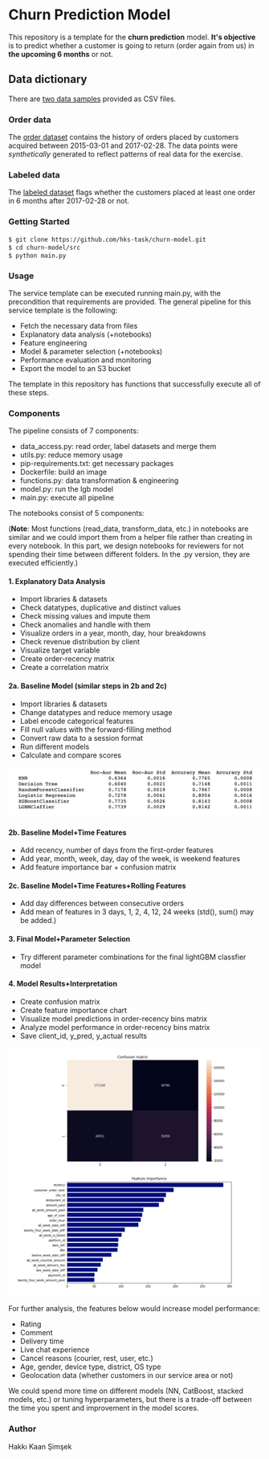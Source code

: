 # Churn Prediction Model #

This repository is a template for the **churn prediction** model. **It's objective** is to predict whether a customer is going to return (order again from us) in **the upcoming 6 months** or not.  

## Data dictionary  
  
There are [two data samples](./input/) provided as CSV files.  
  
### Order data  
  
The [order dataset](./input/machine_learning_challenge_order_data.csv) contains the history of orders placed by customers acquired between 2015-03-01 and 2017-02-28. The data points were *synthetically* generated to reflect patterns of real data for the exercise.  

### Labeled data  
  
The [labeled dataset](./input/machine_learning_challenge_labeled_data.csv) flags whether the customers placed at least one order in 6 months after 2017-02-28 or not.  

### Getting Started ###

```
$ git clone https://github.com/hks-task/churn-model.git
$ cd churn-model/src
$ python main.py
```

### Usage ###

The service template can be executed running main.py, with the precondition that requirements are provided.
The general pipeline for this service template is the following:

* Fetch the necessary data from files
* Explanatory data analysis (+notebooks)
* Feature engineering
* Model & parameter selection (+notebooks)
* Performance evaluation and monitoring
* Export the model to an S3 bucket

The template in this repository has functions that successfully execute all of these steps.

### Components ###

The pipeline consists of 7 components:

* data_access.py: read order, label datasets and merge them
* utils.py: reduce memory usage
* pip-requirements.txt: get necessary packages
* Dockerfile: build an image
* functions.py: data transformation & engineering 
* model.py: run the lgb model
* main.py: execute all pipeline

The notebooks consist of 5 components:

(**Note**: Most functions (read_data, transform_data, etc.) in notebooks are similar and we could import them from a helper file rather than creating in every notebook. In this part, we design notebooks for reviewers for not spending their time between different folders. In the .py version, they are executed efficiently.)


#### 1. Explanatory Data Analysis ####

- Import libraries & datasets
- Check datatypes, duplicative and distinct values 
- Check missing values and impute them
- Check anomalies and handle with them
- Visualize orders in a year, month, day, hour breakdowns
- Check revenue distribution by client 
- Visualize target variable
- Create order-recency matrix
- Create a correlation matrix

#### 2a. Baseline Model (similar steps in 2b and 2c) ####

- Import libraries & datasets
- Change datatypes and reduce memory usage
- Label encode categorical features
- Fill null values with the forward-filling method
- Convert raw data to a session format
- Run different models
- Calculate and compare scores

![Screenshot](./notebooks/output/model_comparison.png)

#### 2b. Baseline Model+Time Features ####

- Add recency, number of days from the first-order features
- Add year, month, week, day, day of the week, is weekend features
- Add feature importance bar + confusion matrix

#### 2c. Baseline Model+Time Features+Rolling Features ####

- Add day differences between consecutive orders 
- Add mean of features in 3 days, 1, 2, 4, 12, 24 weeks (std(), sum() may be added.)

#### 3. Final Model+Parameter Selection ####

- Try different parameter combinations for the final lightGBM classfier model

#### 4. Model Results+Interpretation ####

- Create confusion matrix
- Create feature importance chart
- Visualize model predictions in order-recency bins matrix
- Analyze model performance in order-recency bins matrix
- Save client_id, y_pred, y_actual results

![Screenshot](./notebooks/output/feature_importance.png)

For further analysis, the features below would increase model performance: 

- Rating
- Comment
- Delivery time
- Live chat experience
- Cancel reasons (courier, rest, user, etc.)
- Age, gender, device type, district, OS type
- Geolocation data (whether customers in our service area or not)

We could spend more time on different models (NN, CatBoost, stacked models, etc.) or tuning hyperparameters, but there is a trade-off between the time you spent and improvement in the model scores. 

### Author ###
Hakkı Kaan Şimşek